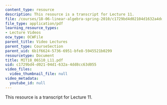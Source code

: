 ```yaml
---
content_type: resource
description: This resource is a transcript for Lecture 11.
file: /courses/18-06-linear-algebra-spring-2010/c1729bd4d02104d1632a4dd8cc63d055_MIT18_06S10_L11.pdf
file_type: application/pdf
learning_resource_types:
- Lecture Videos
ocw_type: OCWFile
parent_title: Video Lectures
parent_type: CourseSection
parent_uid: 6b1f6624-5736-6951-bfe8-5945521b0299
resourcetype: Document
title: MIT18_06S10_L11.pdf
uid: c1729bd4-d021-04d1-632a-4dd8cc63d055
video_files:
  video_thumbnail_file: null
video_metadata:
  youtube_id: null
---
```

This resource is a transcript for Lecture 11.

